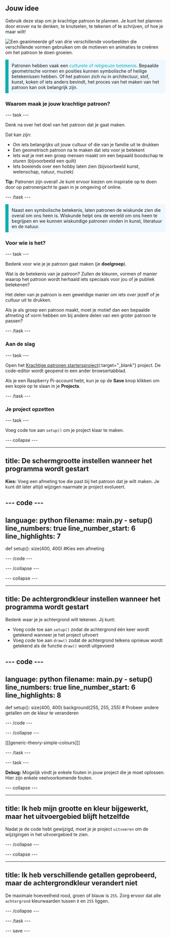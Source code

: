 ## Jouw idee

Gebruik deze stap om je krachtige patroon te plannen. Je kunt het plannen door erover na te denken, te knutselen, te tekenen of te schrijven, of hoe je maar wilt!

![Een geanimeerde gif van drie verschillende voorbeelden die verschillende vormen gebruiken om de motieven en animaties te creëren om het patroon te doen groeien.](images/ideas-1.gif)

<p style="border-left: solid; border-width:10px; border-color: #0faeb0; background-color: aliceblue; padding: 10px;">Patronen hebben vaak een <span style="color: #0faeb0">culturele of religieuze betekenis</span>. Bepaalde geometrische vormen en posities kunnen symbolische of heilige betekenissen hebben. Of het patroon zich nu in architectuur, stof, kunst, koken of iets anders bevindt, het proces van het maken van het patroon kan ook belangrijk zijn.</p>

### Waarom maak je jouw krachtige patroon?

--- task ---

Denk na over het doel van het patroon dat je gaat maken.

Dat kan zijn:
- Om iets belangrijks uit jouw cultuur of die van je familie uit te drukken
- Een geometrisch patroon na te maken dat iets voor je betekent
- Iets wat je met een groep mensen maakt om een bepaald boodschap te sturen (bijvoorbeeld een quilt)
- Iets boeiends over een hobby laten zien (bijvoorbeeld kunst, wetenschap, natuur, muziek)

**Tip:** Patronen zijn overal! Je kunt ervoor kiezen om inspiratie op te doen door op patronenjacht te gaan in je omgeving of online.

--- /task ---

<p style="border-left: solid; border-width:10px; border-color: #0faeb0; background-color: aliceblue; padding: 10px;">Naast een symbolische betekenis, laten patronen de wiskunde zien die overal om ons heen is. Wiskunde helpt ons de wereld om ons heen te begrijpen en we kunnen wiskundige patronen vinden in kunst, literatuur en de natuur. </p>

### Voor wie is het?

--- task ---

Bedenk voor wie je je patroon gaat maken (je **doelgroep**).

Wat is de betekenis van je patroon? Zullen de kleuren, vormen of manier waarop het patroon wordt herhaald iets speciaals voor jou of je publiek betekenen?

Het delen van je patroon is een geweldige manier om iets over jezelf of je cultuur uit te drukken.

Als je als groep een patroon maakt, moet je motief dan een bepaalde afmeting of vorm hebben om bij andere delen van een groter patroon te passen?

--- /task ---

### Aan de slag

--- task ---

Open het [Krachtige patronen startersproject](https://editor.raspberrypi.org/nl-NL/projects/powerful-patterns-starter){:target="_blank"} project. De code-editor wordt geopend in een ander browsertabblad.

Als je een Raspberry Pi-account hebt, kun je op de **Save** knop klikken om een kopie op te slaan in je **Projects**.

--- /task ---

### Je project opzetten

--- task ---

Voeg code toe aan `setup()` om je project klaar te maken.

--- collapse ---

---
title: De schermgrootte instellen wanneer het programma wordt gestart
---

**Kies:** Voeg een afmeting toe die past bij het patroon dat je wilt maken. Je kunt dit later altijd wijzigen naarmate je project evolueert.

--- code ---
---
language: python
filename: main.py - setup()
line_numbers: true
line_number_start: 6
line_highlights: 7
---
def setup():
    size(400, 400) #Kies een afmeting

--- /code ---

--- /collapse ---

--- collapse ---

---
title: De achtergrondkleur instellen wanneer het programma wordt gestart
---

Bedenk waar je je achtergrond wilt tekenen. Jij kunt:
+ Voeg code toe aan `setup()` zodat de achtergrond één keer wordt getekend wanneer je het project uitvoert
+ Voeg code toe aan `draw()` zodat de achtergrond telkens opnieuw wordt getekend als de functie `draw()` wordt uitgevoerd

--- code ---
---
language: python
filename: main.py - setup()
line_numbers: true
line_number_start: 6
line_highlights: 8
---
def setup():
    size(400, 400)
    background(255, 255, 255)  # Probeer andere getallen om de kleur te veranderen

--- /code ---

--- /collapse ---

[[[generic-theory-simple-colours]]]

--- /task ---

--- task ---

**Debug:** Mogelijk vindt je enkele fouten in jouw project die je moet oplossen. Hier zijn enkele veelvoorkomende fouten.

--- collapse ---

---
title: Ik heb mijn grootte en kleur bijgewerkt, maar het uitvoergebied blijft hetzelfde
---

Nadat je de code hebt gewijzigd, moet je je project `uitvoeren` om de wijzigingen in het uitvoergebied te zien.

--- /collapse ---

--- collapse ---

---
title: Ik heb verschillende getallen geprobeerd, maar de achtergrondkleur verandert niet
---

De maximale hoeveelheid rood, groen of blauw is `255`. Zorg ervoor dat alle `achtergrond` kleurwaarden tussen `0` en `255` liggen.

--- /collapse ---

--- /task ---


--- save ---
